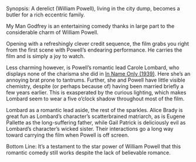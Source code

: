 Synopsis: A derelict (William Powell), living in the city dump, becomes a butler for a rich eccentric family. 

My Man Godfrey is an entertaining comedy thanks in large part to the considerable charm of William Powell.

Opening with a refreshingly clever credit sequence, the film grabs you right from the first scene with Powell’s endearing performance.  He carries the film and is simply a joy to watch.

Less charming however, is Powell’s romantic lead Carole Lombard, who displays none of the charisma she did in <a href="/browse/reviews/in-name-only-1939/">In Name Only (1939)</a>.  Here she’s an annoying brat prone to tantrums.  Further, she and Powell have little visible chemistry, despite (or perhaps because of) having been married briefly a few years earlier.  This is exasperated by the curious lighting, which makes Lombard seem to wear a five o’clock shadow throughout most of the film.

Lombard as a romantic lead aside, the rest of the sparkles.  Alice Brady is great fun as Lombard’s character’s scatterbrained matriarch, as is Eugene Pallette as the long-suffering father, while Gail Patrick is deliciously evil as Lombard’s character’s wicked sister.  Their interactions go a long way toward carrying the film when Powell is off screen.

Bottom Line: It’s a testament to the star power of William Powell that this romantic comedy still works despite the lack of believable romance.